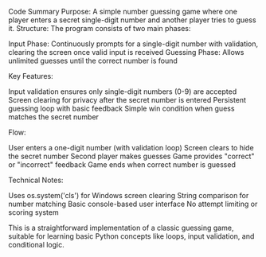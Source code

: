 Code Summary
Purpose: A simple number guessing game where one player enters a secret single-digit number and another player tries to guess it.
Structure: The program consists of two main phases:

Input Phase: Continuously prompts for a single-digit number with validation, clearing the screen once valid input is received
Guessing Phase: Allows unlimited guesses until the correct number is found

Key Features:

Input validation ensures only single-digit numbers (0-9) are accepted
Screen clearing for privacy after the secret number is entered
Persistent guessing loop with basic feedback
Simple win condition when guess matches the secret number

Flow:

User enters a one-digit number (with validation loop)
Screen clears to hide the secret number
Second player makes guesses
Game provides "correct" or "incorrect" feedback
Game ends when correct number is guessed

Technical Notes:

Uses os.system('cls') for Windows screen clearing
String comparison for number matching
Basic console-based user interface
No attempt limiting or scoring system

This is a straightforward implementation of a classic guessing game, suitable for learning basic Python concepts like loops, input validation, and conditional logic.
